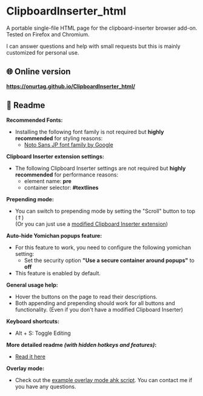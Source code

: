 # ClipboardInserter_html

A portable single-file HTML page for the clipboard-inserter browser add-on.   
Tested on Firefox and Chromium.  

I can answer questions and help with small requests but this is mainly customized for personal use.  

## 🌐 Online version  
**https://onurtag.github.io/ClipboardInserter_html/**  

## 📝 Readme  
**Recommended Fonts:**  
- Installing the following font family is not required but **highly recommended** for styling reasons:  
  - [Noto Sans JP font family by Google](https://fonts.google.com/specimen/Noto+Sans+JP)

**Clipboard Inserter extension settings:**  
- The following Clipboard Inserter settings are not required but **highly recommended** for performance reasons:  
  - element name: **pre**  
  - container selector: **#textlines**  

**Prepending mode:**  
- You can switch to prepending mode by setting the "Scroll" button to top (⇑)  
(Or you can just use a [modified Clipboard Inserter extension](https://github.com/Onurtag/clipboard-inserter))  

**Auto-hide Yomichan popups feature:**  
- For this feature to work, you need to configure the following yomichan setting:  
  - Set the security option **"Use a secure container around popups"** to **off**  
- This feature is enabled by default.  

**General usage help:**  
- Hover the buttons on the page to read their descriptions.  
- Both appending and prepending should work for all buttons and functionality. (Even if you don't have a modified Clipboard Inserter)  

**Keyboard shortcuts:**  
- Alt + S: Toggle Editing  

**More detailed readme *(with hidden hotkeys and features)*:**  
- [Read it here](https://github.com/Onurtag/ClipboardInserter_html/blob/master/index.html#L11)  

**Overlay mode:**  
- Check out the [example overlay mode ahk script](https://github.com/Onurtag/ClipboardInserter_html/blob/master/Clipboard%20Inserter%20Overlay%20Mode.ahk). You can contact me if you have any questions.  

